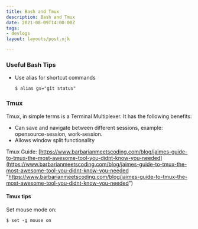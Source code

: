 ```yaml
---
title: Bash and Tmux
description: Bash and Tmux
date: 2021-08-09T14:00:00Z
tags:
- devlogs
layout: layouts/post.njk

---
```

### Useful Bash Tips

* Use alias for shortcut commands

      $ alias gs="git status"

### Tmux

Tmux, in simple terms is a Terminal Multiplexer. It has the following benefits:

* Can save and navigate between different sessions, example: opensource-session, work-session.
* Allows window split functionality

Tmux Guide: [https://www.barbarianmeetscoding.com/blog/jaimes-guide-to-tmux-the-most-awesome-tool-you-didnt-know-you-needed](https://www.barbarianmeetscoding.com/blog/jaimes-guide-to-tmux-the-most-awesome-tool-you-didnt-know-you-needed "https://www.barbarianmeetscoding.com/blog/jaimes-guide-to-tmux-the-most-awesome-tool-you-didnt-know-you-needed")

#### Tmux tips

Set mouse mode on: 

    $ set -g mouse on